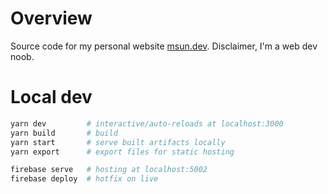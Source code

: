 # Overview
Source code for my personal website [msun.dev](https://msun.dev). Disclaimer, I'm a web dev noob.

# Local dev
```sh
yarn dev         # interactive/auto-reloads at localhost:3000
yarn build       # build
yarn start       # serve built artifacts locally
yarn export      # export files for static hosting

firebase serve   # hosting at localhost:5002
firebase deploy  # hotfix on live
```